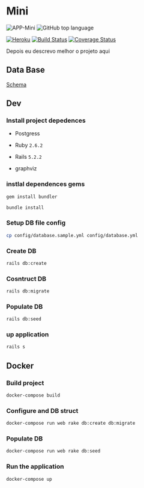 # Mini

![APP-Mini](https://img.shields.io/badge/MiNi-Udesc-blue.svg?style=flat-square)
![GitHub top language](https://img.shields.io/github/languages/top/cuzik/manager-internal-network-internet.svg?style=flat-square)

[![Heroku](https://heroku-badge.herokuapp.com/?app=udesc-mini&style=flat)](https://udesc-mini.herokuapp.com)
[![Build Status](https://img.shields.io/travis/cuzik/manager-internal-network-internet.svg?branch=master&style=flat-square)](https://travis-ci.org/cuzik/manager-internal-network-internet)
[![Coverage Status](https://img.shields.io/coveralls/github/cuzik/manager-internal-network-internet/badge.svg?style=flat-square)](https://coveralls.io/github/cuzik/manager-internal-network-internet)

Depois eu descrevo melhor o projeto aqui

## Data Base

[Schema](erd.pdf)

## Dev

### Install project depedences

- Postgress

- Ruby `2.6.2`

- Rails `5.2.2`

- graphviz

### instlal dependences gems

```sh
gem install bundler
```

```sh
bundle install
```

### Setup DB file config

```sh
cp config/database.sample.yml config/database.yml
```

### Create DB

```sh
rails db:create
```

### Cosntruct DB
```sh
rails db:migrate
```

### Populate DB
```sh
rails db:seed
```

### up application

```sh
rails s
```

## Docker

### Build project

```sh
docker-compose build
```

### Configure and DB struct

```sh
docker-compose run web rake db:create db:migrate
```

### Populate DB

```sh
docker-compose run web rake db:seed
```

### Run the application

```sh
docker-compose up
```
